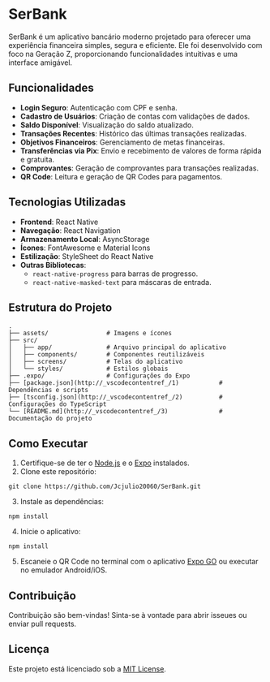 # SerBank

SerBank é um aplicativo bancário moderno projetado para oferecer uma experiência financeira simples, segura e eficiente. Ele foi desenvolvido com foco na Geração Z, proporcionando funcionalidades intuitivas e uma interface amigável.

## Funcionalidades

- **Login Seguro**: Autenticação com CPF e senha.
- **Cadastro de Usuários**: Criação de contas com validações de dados.
- **Saldo Disponível**: Visualização do saldo atualizado.
- **Transações Recentes**: Histórico das últimas transações realizadas.
- **Objetivos Financeiros**: Gerenciamento de metas financeiras.
- **Transferências via Pix**: Envio e recebimento de valores de forma rápida e gratuita.
- **Comprovantes**: Geração de comprovantes para transações realizadas.
- **QR Code**: Leitura e geração de QR Codes para pagamentos.

## Tecnologias Utilizadas

- **Frontend**: React Native
- **Navegação**: React Navigation
- **Armazenamento Local**: AsyncStorage
- **Ícones**: FontAwesome e Material Icons
- **Estilização**: StyleSheet do React Native
- **Outras Bibliotecas**:
  - `react-native-progress` para barras de progresso.
  - `react-native-masked-text` para máscaras de entrada.

## Estrutura do Projeto

```plaintext
.
├── assets/                # Imagens e ícones
├── src/
│   ├── app/               # Arquivo principal do aplicativo
│   ├── components/        # Componentes reutilizáveis
│   ├── screens/           # Telas do aplicativo
│   └── styles/            # Estilos globais
├── .expo/                 # Configurações do Expo
├── [package.json](http://_vscodecontentref_/1)           # Dependências e scripts
├── [tsconfig.json](http://_vscodecontentref_/2)          # Configurações do TypeScript
└── [README.md](http://_vscodecontentref_/3)              # Documentação do projeto
```

## Como Executar

1. Certifique-se de ter o [Node.js](https://nodejs.org/pt) e o [Expo](https://expo.dev) instalados.
2. Clone este repositório:
```
git clone https://github.com/Jcjulio20060/SerBank.git
```

3. Instale as dependências:
```
npm install
```

4. Inicie o aplicativo:
```
npm install
```

5. Escaneie o QR Code no terminal com o aplicativo [Expo GO](https://expo.dev/go) ou executar no emulador Android/iOS.

## Contribuição

Contribuição são bem-vindas! Sinta-se à vontade para abrir isseues ou enviar pull requests.

## Licença

Este projeto está licenciado sob a [MIT License]().
